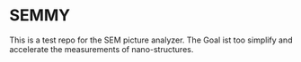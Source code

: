 # SEMMY

This is a test repo for the SEM picture analyzer. The Goal ist too simplify and accelerate the measurements of nano-structures.